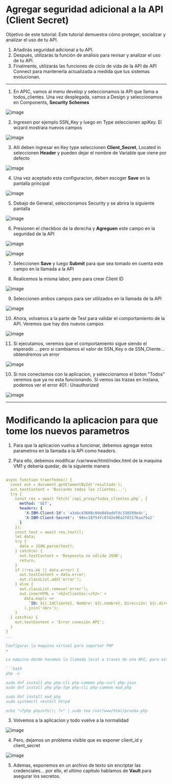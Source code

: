 # Agregar seguridad adicional a la API (Client Secret)

Objetivo de este tutorial:
Este tutorial demuestra cómo proteger, socializar y analizar el uso de tu API.


1) Añadirás seguridad adicional a tu API.
2) Después, utilizarás la función de análisis para revisar y analizar el uso de tu API.
3) Finalmente, utilizarás las funciones de ciclo de vida de la API de API Connect para mantenerla actualizada a medida que tus sistemas evolucionan.


---

1) En APIC, vamos al menu develop y seleccionamos la API que llama a todos_clientes. Una vez desplegada, vamos a Design y seleccionamos en Components, **Security Schemes**

![image](https://github.com/user-attachments/assets/f7cae485-7ebd-4603-9529-e51912f0ac83)

2) Ingresen por ejemplo SSN_Key y luego en Type seleccionen apiKey. El wizard mostrara nuevos campos

![image](https://github.com/user-attachments/assets/9e035334-9165-4163-a4de-6bd9605f600f)

3) Alli deben ingresar en Key type seleccionen **Client_Secret**, Located in seleccionen **Header** y pueden dejar el nombre de Variable que viene por defecto

![image](https://github.com/user-attachments/assets/cedcf6f2-8369-495f-baa3-4258e43e79d9)

4) Una vez aceptado esta configuracion, deben escoger **Save** en la pantalla principal

![image](https://github.com/user-attachments/assets/0852af6c-09c9-4b30-9115-b2eb20a7cece)

5) Debajo de General, seleccionamos Security y se abrira la siguiente pantalla

![image](https://github.com/user-attachments/assets/07ff655e-36bf-43f3-83aa-427b12c7f602)

6) Presionen el checkbox de la derecha y **Agreguen** este campo en la seguridad de la API

![image](https://github.com/user-attachments/assets/4ad270e5-4a0b-4ffe-a8c3-59cbdc7e8c59)

![image](https://github.com/user-attachments/assets/8c642247-5634-413f-ad23-5a1aea615f15)

7) Seleccionen **Save** y luego **Submit** para que sea tomado en cuenta este campo en la llamada a la API

8) Realicemos la misma labor, pero para crear Client ID

![image](https://github.com/user-attachments/assets/03980514-26fc-4add-9a73-e891de072698)

9) Seleccionen ambos campos para ser utilizados en la llamada de la API

![image](https://github.com/user-attachments/assets/2ff3e9d4-8e54-4afb-b9e2-090a92f751dc)

10) Ahora, volvamos a la parte de Test para validar el comportamiento de la API. Veremos que hay dos nuevos campos

![image](https://github.com/user-attachments/assets/5b9ad6d2-118f-4bc3-a556-a0ddf473f811)

11) Si ejecutamos, veremos que el comportamiento sigue siendo el esperado ... pero si cambiamos el valor de SSN_Key o de SSN_Cliente... obtendremos un error

![image](https://github.com/user-attachments/assets/5d76a2bb-645f-4e66-8e96-d82f4ad90896)

10) Si nos conectamos con la aplicacion, y seleccionamos el boton "Todos" veremos que ya no esta funcionando. Si vemos las trazas en Instana, podemos ver el error 401 : Unauthorized

![image](https://github.com/user-attachments/assets/f98a9df9-ac85-40d1-a7f5-351b17c7e721)


---

Modificando la aplicacion para que tome los nuevos parametros
=

1) Para que la aplicacion vuelva a funcionar, debemos agregar estos parametros en la llamada a la API como headers.

2) Para ello, debemos modificar /var/www/html/index.html de la maquina VM1 y deberia quedar, de la siguiente manera

 

```yaml

async function traerTodos() {
  const out = document.getElementById('resultado');
  out.textContent = 'Buscando todos los clientes...';
  try {
    const res = await fetch(`/api_proxy/todos_clientes.php`, {
      method: 'GET',
      headers: {
        'X-IBM-Client-Id': 'a3abc43608c0de849addfdc338589e4c',
        'X-IBM-Client-Secret': '98ec18754fc0742e90a2f03176aa75e2'
      }
    });
    const text = await res.text();
    let data;
    try {
      data = JSON.parse(text);
    } catch(e) {
      out.textContent = 'Respuesta no válida JSON';
      return;
    }
    if (!res.ok || data.error) {
      out.textContent = data.error;
      out.classList.add('error');
    } else {
      out.classList.remove('error');
      out.innerHTML = '<h2>Clientes:</h2>' +
        data.map(c =>
          `ID: ${c.IdCliente}, Nombre: ${c.nombre}, Dirección: ${c.direccion}, País: ${c.pais}`
        ).join('<br>');
    }
  } catch(e) {
    out.textContent = 'Error conexión API';
  }
}
...

Configurar la maquina virtual para soportar PHP
=

La maquina donde hacemos la llamada local a traves de una API, para solicitar los datos de Vault requieren desplegar PHP de forma local.

```bash
php -v

sudo dnf install php php-cli php-common php-curl php-json
sudo dnf install php php-fpm php-cli php-common mod_php

sudo dnf install mod_php
sudo systemctl restart httpd

echo "<?php phpinfo(); ?>" | sudo tee /var/www/html/prueba.php

```


3) Volvemos a la aplicacion y todo vuelve a la normalidad

![image](https://github.com/user-attachments/assets/23d46036-4150-40ef-aa5a-383b7217db3d)
 
4) Pero, dejamos un problema visible que es exponer client_id y client_secret 

![image](https://github.com/user-attachments/assets/59ad0e29-4139-48a9-894c-f0f8b7bc5f96)

5) Ademas, exponemos en un archivo de texto sin encriptar las credenciales... por ello, el ultimo capitulo hablamos de **Vault** para asegurar los secretos.  
